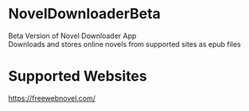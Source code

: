# NovelDownloaderBeta
Beta Version of Novel Downloader App  
Downloads and stores online novels from supported sites as epub files

# Supported Websites
https://freewebnovel.com/
